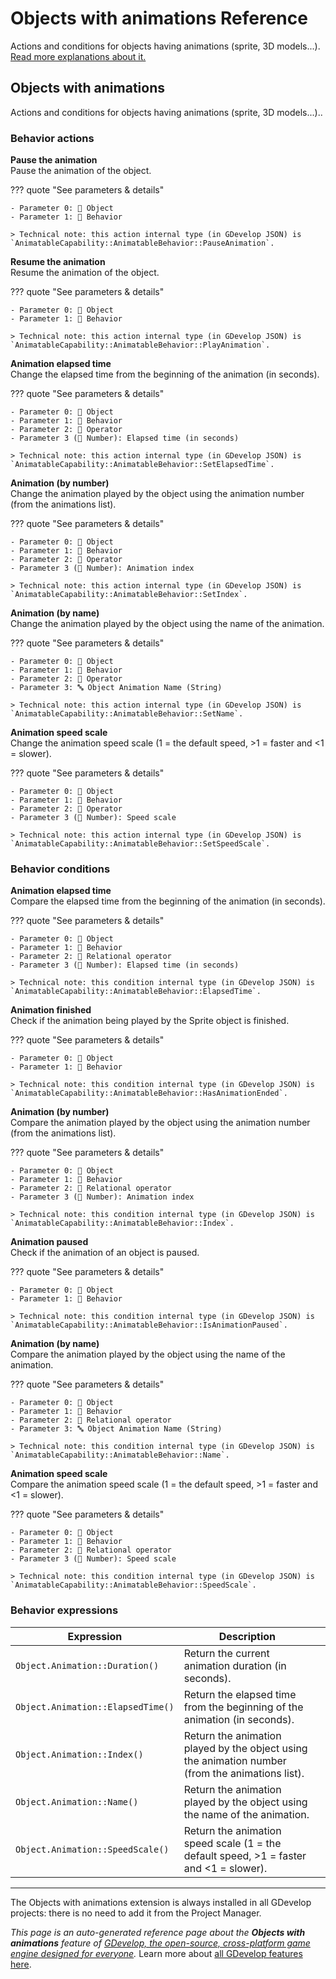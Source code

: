 # Objects with animations Reference

Actions and conditions for objects having animations (sprite, 3D models...). [Read more explanations about it.](/gdevelop5/objects)



## Objects with animations 

Actions and conditions for objects having animations (sprite, 3D models...).. 

### Behavior actions

**Pause the animation**  
Pause the animation of the object.

??? quote "See parameters & details"

    - Parameter 0: 👾 Object
    - Parameter 1: 🧩 Behavior

    > Technical note: this action internal type (in GDevelop JSON) is `AnimatableCapability::AnimatableBehavior::PauseAnimation`.

**Resume the animation**  
Resume the animation of the object.

??? quote "See parameters & details"

    - Parameter 0: 👾 Object
    - Parameter 1: 🧩 Behavior

    > Technical note: this action internal type (in GDevelop JSON) is `AnimatableCapability::AnimatableBehavior::PlayAnimation`.

**Animation elapsed time**  
Change the elapsed time from the beginning of the animation (in seconds).

??? quote "See parameters & details"

    - Parameter 0: 👾 Object
    - Parameter 1: 🧩 Behavior
    - Parameter 2: 🟰 Operator
    - Parameter 3 (🔢 Number): Elapsed time (in seconds)

    > Technical note: this action internal type (in GDevelop JSON) is `AnimatableCapability::AnimatableBehavior::SetElapsedTime`.

**Animation (by number)**  
Change the animation played by the object using the animation number (from the animations list).

??? quote "See parameters & details"

    - Parameter 0: 👾 Object
    - Parameter 1: 🧩 Behavior
    - Parameter 2: 🟰 Operator
    - Parameter 3 (🔢 Number): Animation index

    > Technical note: this action internal type (in GDevelop JSON) is `AnimatableCapability::AnimatableBehavior::SetIndex`.

**Animation (by name)**  
Change the animation played by the object using the name of the animation.

??? quote "See parameters & details"

    - Parameter 0: 👾 Object
    - Parameter 1: 🧩 Behavior
    - Parameter 2: 🟰 Operator
    - Parameter 3: 🔤 Object Animation Name (String)

    > Technical note: this action internal type (in GDevelop JSON) is `AnimatableCapability::AnimatableBehavior::SetName`.

**Animation speed scale**  
Change the animation speed scale (1 = the default speed, >1 = faster and <1 = slower).

??? quote "See parameters & details"

    - Parameter 0: 👾 Object
    - Parameter 1: 🧩 Behavior
    - Parameter 2: 🟰 Operator
    - Parameter 3 (🔢 Number): Speed scale

    > Technical note: this action internal type (in GDevelop JSON) is `AnimatableCapability::AnimatableBehavior::SetSpeedScale`.

### Behavior conditions

**Animation elapsed time**  
Compare the elapsed time from the beginning of the animation (in seconds).

??? quote "See parameters & details"

    - Parameter 0: 👾 Object
    - Parameter 1: 🧩 Behavior
    - Parameter 2: 🟰 Relational operator
    - Parameter 3 (🔢 Number): Elapsed time (in seconds)

    > Technical note: this condition internal type (in GDevelop JSON) is `AnimatableCapability::AnimatableBehavior::ElapsedTime`.

**Animation finished**  
Check if the animation being played by the Sprite object is finished.

??? quote "See parameters & details"

    - Parameter 0: 👾 Object
    - Parameter 1: 🧩 Behavior

    > Technical note: this condition internal type (in GDevelop JSON) is `AnimatableCapability::AnimatableBehavior::HasAnimationEnded`.

**Animation (by number)**  
Compare the animation played by the object using the animation number (from the animations list).

??? quote "See parameters & details"

    - Parameter 0: 👾 Object
    - Parameter 1: 🧩 Behavior
    - Parameter 2: 🟰 Relational operator
    - Parameter 3 (🔢 Number): Animation index

    > Technical note: this condition internal type (in GDevelop JSON) is `AnimatableCapability::AnimatableBehavior::Index`.

**Animation paused**  
Check if the animation of an object is paused.

??? quote "See parameters & details"

    - Parameter 0: 👾 Object
    - Parameter 1: 🧩 Behavior

    > Technical note: this condition internal type (in GDevelop JSON) is `AnimatableCapability::AnimatableBehavior::IsAnimationPaused`.

**Animation (by name)**  
Compare the animation played by the object using the name of the animation.

??? quote "See parameters & details"

    - Parameter 0: 👾 Object
    - Parameter 1: 🧩 Behavior
    - Parameter 2: 🟰 Relational operator
    - Parameter 3: 🔤 Object Animation Name (String)

    > Technical note: this condition internal type (in GDevelop JSON) is `AnimatableCapability::AnimatableBehavior::Name`.

**Animation speed scale**  
Compare the animation speed scale (1 = the default speed, >1 = faster and <1 = slower).

??? quote "See parameters & details"

    - Parameter 0: 👾 Object
    - Parameter 1: 🧩 Behavior
    - Parameter 2: 🟰 Relational operator
    - Parameter 3 (🔢 Number): Speed scale

    > Technical note: this condition internal type (in GDevelop JSON) is `AnimatableCapability::AnimatableBehavior::SpeedScale`.

### Behavior expressions

| Expression | Description |  |
|-----|-----|-----|
| `Object.Animation::Duration()` | Return the current animation duration (in seconds). ||
| `Object.Animation::ElapsedTime()` | Return the elapsed time from the beginning of the animation (in seconds). ||
| `Object.Animation::Index()` | Return the animation played by the object using the animation number (from the animations list). ||
| `Object.Animation::Name()` | Return the animation played by the object using the name of the animation. ||
| `Object.Animation::SpeedScale()` | Return the animation speed scale (1 = the default speed, >1 = faster and <1 = slower). ||



---

The Objects with animations extension is always installed in all GDevelop projects: there is no need to add it from the Project Manager.

*This page is an auto-generated reference page about the **Objects with animations** feature of [GDevelop, the open-source, cross-platform game engine designed for everyone](https://gdevelop.io/).* Learn more about [all GDevelop features here](/gdevelop5/all-features).